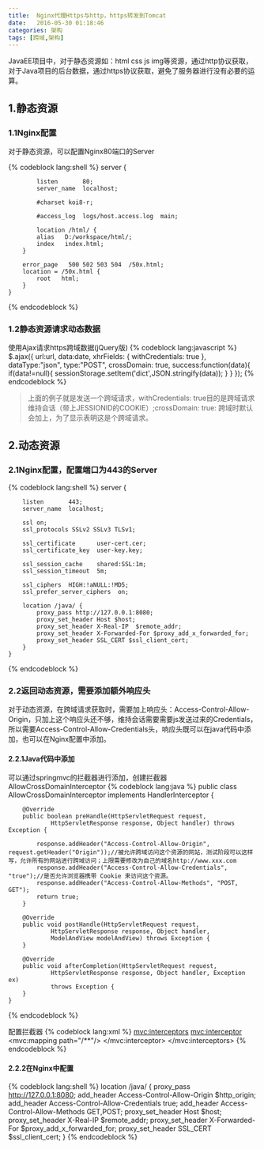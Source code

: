 ```yaml
---
title:  Nginx代理Https与http，https转发到Tomcat
date:   2016-05-30 01:18:46
categories: 架构
tags: [跨域,架构]
---
```

  
JavaEE项目中，对于静态资源如：html css js img等资源，通过http协议获取，对于Java项目的后台数据，通过https协议获取，避免了服务器进行没有必要的运算。

## 1.静态资源

### 1.1Nginx配置

对于静态资源，可以配置Nginx80端口的Server
<!-- more -->

{% codeblock lang:shell %}
	server {
	
    		listen       80;
        	server_name  localhost;

        	#charset koi8-r;

        	#access_log  logs/host.access.log  main;

        	location /html/ {
         	alias   D:/workspace/html/;
			index   index.html;
		}
		
		error_page   500 502 503 504  /50x.html;
		location = /50x.html {
		    root   html;
		}
	}
{% endcodeblock %}

### 1.2静态资源请求动态数据

使用Ajax请求https跨域数据(jQuery版)
{% codeblock lang:javascript %}
	$.ajax({
		url:url,
		data:date,
		xhrFields: {
            withCredentials: true
		},
		dataType:"json",
		type:"POST",
		crossDomain: true,
		success:function(data){
			if(data!=null){
				sessionStorage.setItem('dict',JSON.stringify(data));
			}
		}
	});
{% endcodeblock %}

> 上面的例子就是发送一个跨域请求，withCredentials: true目的是跨域请求维持会话（带上JESSIONID的COOKIE）;crossDomain: true: 跨域时默认会加上，为了显示表明这是个跨域请求。

## 2.动态资源

### 2.1Nginx配置，配置端口为443的Server
{% codeblock lang:shell %}
	server {
	
		listen       443;
		server_name  localhost;
		
		ssl on;  
		ssl_protocols SSLv2 SSLv3 TLSv1;  
		
		ssl_certificate      user-cert.cer;
		ssl_certificate_key  user-key.key;
		
		ssl_session_cache    shared:SSL:1m;
		ssl_session_timeout  5m;
		
		ssl_ciphers  HIGH:!aNULL:!MD5;
		ssl_prefer_server_ciphers  on;
		
		location /java/ {
			proxy_pass http://127.0.0.1:8080;
			proxy_set_header Host $host; 
			proxy_set_header X-Real-IP  $remote_addr;
			proxy_set_header X-Forwarded-For $proxy_add_x_forwarded_for; 
			proxy_set_header SSL_CERT $ssl_client_cert;
		}
	}
{% endcodeblock %}

### 2.2返回动态资源，需要添加额外响应头

对于动态资源，在跨域请求获取时，需要加上响应头：Access-Control-Allow-Origin，只加上这个响应头还不够，维持会话需要需要js发送过来的Credentials，所以需要Access-Control-Allow-Credentials头，响应头既可以在java代码中添加，也可以在Nginx配置中添加。

#### 2.2.1Java代码中添加

可以通过springmvc的拦截器进行添加，创建拦截器AllowCrossDomainInterceptor
{% codeblock lang:java %}
	public class AllowCrossDomainInterceptor implements HandlerInterceptor {
	
		@Override
		public boolean preHandle(HttpServletRequest request,
				HttpServletResponse response, Object handler) throws Exception {
	
			response.addHeader("Access-Control-Allow-Origin", request.getHeader("Origin"));//被允许跨域访问这个资源的网站，测试阶段可以这样写，允许所有的网站进行跨域访问；上限需要修改为自己的域名http://www.xxx.com
			response.addHeader("Access-Control-Allow-Credentials", "true");//是否允许浏览器携带 Cookie 来访问这个资源。
			response.addHeader("Access-Control-Allow-Methods", "POST, GET");
			return true;
		}
	
		@Override
		public void postHandle(HttpServletRequest request,
				HttpServletResponse response, Object handler,
				ModelAndView modelAndView) throws Exception {
		}
	
		@Override
		public void afterCompletion(HttpServletRequest request,
				HttpServletResponse response, Object handler, Exception ex)
				throws Exception {
		}
	}
{% endcodeblock %}

配置拦截器
{% codeblock lang:xml %}
	  <mvc:interceptors>
	  	<mvc:interceptor>
	  		<mvc:mapping path="/**"/>
		  	<bean class="com.xxx.java.controller.aop.AllowCrossDomainInterceptor"></bean>
	  	</mvc:interceptor>
	  </mvc:interceptors>
{% endcodeblock %}

#### 2.2.2在Nginx中配置
{% codeblock lang:shell %}
	location /java/ {
		proxy_pass http://127.0.0.1:8080;
		add_header Access-Control-Allow-Origin $http_origin;
		add_header Access-Control-Allow-Credentials true;
		add_header Access-Control-Allow-Methods GET,POST;
		proxy_set_header Host $host; 
		proxy_set_header X-Real-IP  $remote_addr;
		proxy_set_header X-Forwarded-For $proxy_add_x_forwarded_for; 
		proxy_set_header SSL_CERT $ssl_client_cert;
	}
{% endcodeblock %}